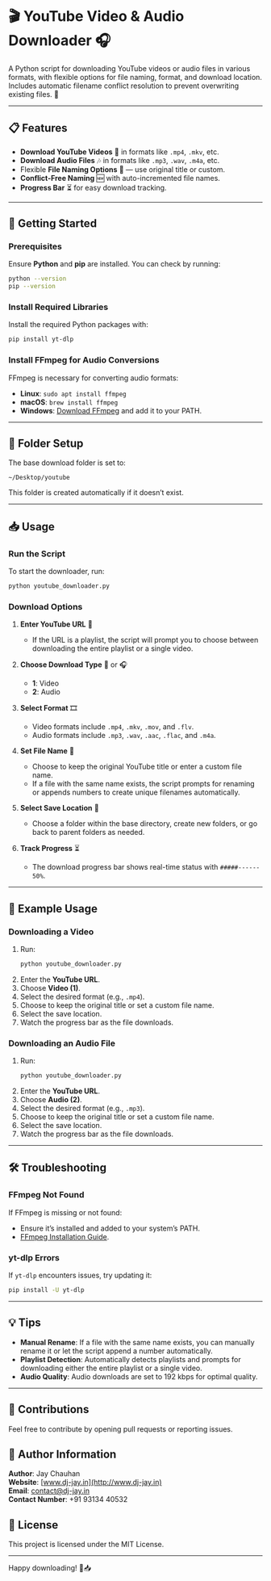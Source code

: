 
# 🎬 YouTube Video & Audio Downloader 🎧

A Python script for downloading YouTube videos or audio files in various formats, with flexible options for file naming, format, and download location. Includes automatic filename conflict resolution to prevent overwriting existing files. 📂

---

## 📋 Features

- **Download YouTube Videos** 🎥 in formats like `.mp4`, `.mkv`, etc.
- **Download Audio Files** 🎶 in formats like `.mp3`, `.wav`, `.m4a`, etc.
- Flexible **File Naming Options** 📝 — use original title or custom.
- **Conflict-Free Naming** 🆕 with auto-incremented file names.
- **Progress Bar** ⏳ for easy download tracking.

---

## 🚀 Getting Started

### Prerequisites

Ensure **Python** and **pip** are installed. You can check by running:
```bash
python --version
pip --version
```

### Install Required Libraries

Install the required Python packages with:
```bash
pip install yt-dlp
```

### Install FFmpeg for Audio Conversions

FFmpeg is necessary for converting audio formats:
- **Linux**: `sudo apt install ffmpeg`
- **macOS**: `brew install ffmpeg`
- **Windows**: [Download FFmpeg](https://ffmpeg.org/download.html) and add it to your PATH.

---

## 📂 Folder Setup

The base download folder is set to:
```plaintext
~/Desktop/youtube
```
This folder is created automatically if it doesn’t exist.

---

## 📥 Usage

### Run the Script
To start the downloader, run:
```bash
python youtube_downloader.py
```

### Download Options
1. **Enter YouTube URL** 🔗
   - If the URL is a playlist, the script will prompt you to choose between downloading the entire playlist or a single video.

2. **Choose Download Type** 🎥 or 🎧
   - **1**: Video
   - **2**: Audio

3. **Select Format** 🎞️
   - Video formats include `.mp4`, `.mkv`, `.mov`, and `.flv`.
   - Audio formats include `.mp3`, `.wav`, `.aac`, `.flac`, and `.m4a`.

4. **Set File Name** 📝
   - Choose to keep the original YouTube title or enter a custom file name.
   - If a file with the same name exists, the script prompts for renaming or appends numbers to create unique filenames automatically.

5. **Select Save Location** 📂
   - Choose a folder within the base directory, create new folders, or go back to parent folders as needed.

6. **Track Progress** ⏳
   - The download progress bar shows real-time status with `#####------ 50%`.

---

## 🎉 Example Usage

### Downloading a Video

1. Run:
   ```bash
   python youtube_downloader.py
   ```
2. Enter the **YouTube URL**.
3. Choose **Video (1)**.
4. Select the desired format (e.g., `.mp4`).
5. Choose to keep the original title or set a custom file name.
6. Select the save location.
7. Watch the progress bar as the file downloads.

### Downloading an Audio File

1. Run:
   ```bash
   python youtube_downloader.py
   ```
2. Enter the **YouTube URL**.
3. Choose **Audio (2)**.
4. Select the desired format (e.g., `.mp3`).
5. Choose to keep the original title or set a custom file name.
6. Select the save location.
7. Watch the progress bar as the file downloads.

---

## 🛠️ Troubleshooting

### FFmpeg Not Found
If FFmpeg is missing or not found:
- Ensure it’s installed and added to your system’s PATH.
- [FFmpeg Installation Guide](https://ffmpeg.org/download.html).

### yt-dlp Errors
If `yt-dlp` encounters issues, try updating it:
```bash
pip install -U yt-dlp
```

---

## 💡 Tips

- **Manual Rename**: If a file with the same name exists, you can manually rename it or let the script append a number automatically.
- **Playlist Detection**: Automatically detects playlists and prompts for downloading either the entire playlist or a single video.
- **Audio Quality**: Audio downloads are set to 192 kbps for optimal quality.

---

## 🤝 Contributions

Feel free to contribute by opening pull requests or reporting issues.

## 👤 Author Information

**Author**: Jay Chauhan  
**Website**: [www.dj-jay.in](http://www.dj-jay.in)  
**Email**: contact@dj-jay.in  
**Contact Number**: +91 93134 40532

## 📜 License

This project is licensed under the MIT License.

---

Happy downloading! 🎉📥